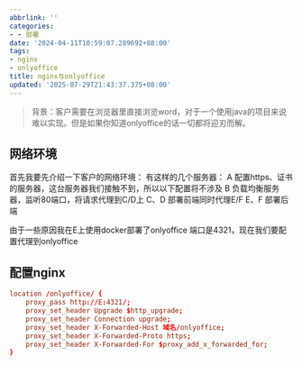 ```yaml
---
abbrlink: ''
categories:
- - 部署
date: '2024-04-11T10:59:07.289692+08:00'
tags:
- nginx
- onlyoffice
title: nginx与onlyoffice
updated: '2025-07-29T21:43:37.375+08:00'
---
```

> 背景：客户需要在浏览器里直接浏览word，对于一个使用java的项目来说难以实现。但是如果你知道onlyoffice的话一切都将迎刃而解。

<!-- more -->

## 网络环境

首先我要先介绍一下客户的网络环境：
有这样的几个服务器：
A 配置https、证书的服务器，这台服务器我们接触不到，所以以下配置将不涉及
B 负载均衡服务器，监听80端口，将请求代理到C/D上
C、D 部署前端同时代理E/F
E、F 部署后端

由于一些原因我在E上使用docker部署了onlyoffice 端口是4321，现在我们要配置代理到onlyoffice

## 配置nginx

```conf
location /onlyoffice/ {
    proxy_pass http://E:4321/;
    proxy_set_header Upgrade $http_upgrade;
    proxy_set_header Connection upgrade;
    proxy_set_header X-Forwarded-Host 域名/onlyoffice;
    proxy_set_header X-Forwarded-Proto https;
    proxy_set_header X-Forwarded-For $proxy_add_x_forwarded_for;
}
```
